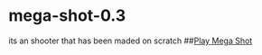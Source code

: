 # mega-shot-0.3
its an shooter that has been maded on scratch
##[Play Mega Shot](https://damirsafiulin11-blip.github.io/mega-shot-0.3/)
